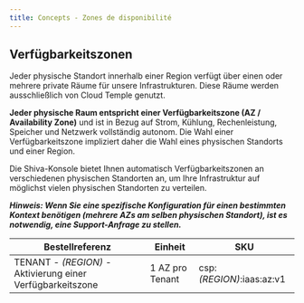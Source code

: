 ```yaml
---
title: Concepts - Zones de disponibilité
---
```


## Verfügbarkeitszonen

Jeder physische Standort innerhalb einer Region verfügt über einen oder mehrere private Räume für unsere Infrastrukturen. Diese Räume werden ausschließlich von Cloud Temple genutzt.

__Jeder physische Raum entspricht einer Verfügbarkeitszone (AZ / Availability Zone)__ und ist in Bezug auf Strom, Kühlung, Rechenleistung, Speicher und Netzwerk vollständig autonom.
Die Wahl einer Verfügbarkeitszone impliziert daher die Wahl eines physischen Standorts und einer Region.

Die Shiva-Konsole bietet Ihnen automatisch Verfügbarkeitszonen an verschiedenen physischen Standorten an, um Ihre Infrastruktur auf möglichst vielen physischen Standorten zu verteilen.

*__Hinweis: Wenn Sie eine spezifische Konfiguration für einen bestimmten Kontext benötigen (mehrere AZs am selben physischen Standort), ist es notwendig, eine Support-Anfrage zu stellen.__*


| Bestellreferenz                                                      | Einheit         | SKU                       |  
|---------------------------------------------------------------------|-----------------|---------------------------|
| TENANT - *(REGION)* - Aktivierung einer Verfügbarkeitszone | 1 AZ pro Tenant | csp:*(REGION)*:iaas:az:v1 |